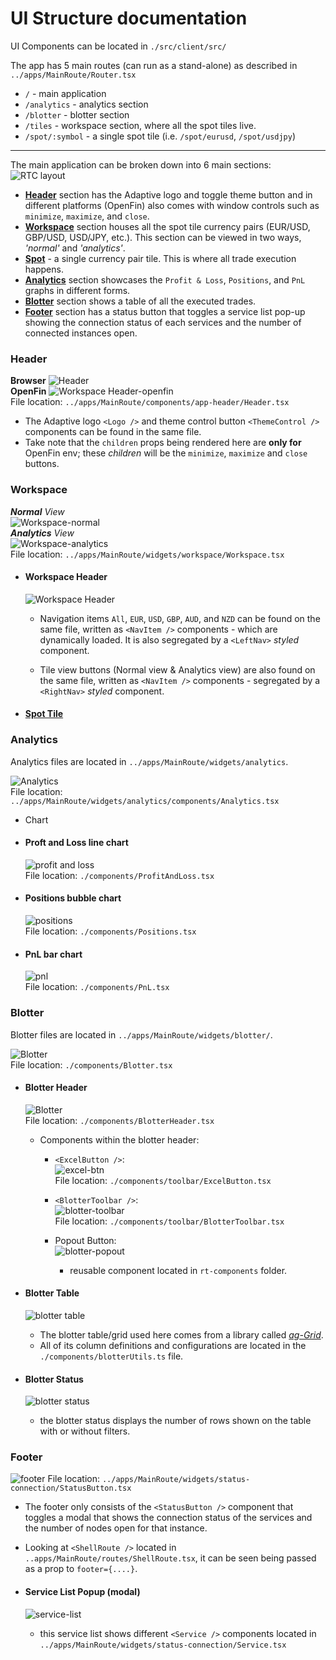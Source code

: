 # UI Structure documentation

UI Components can be located in `./src/client/src/`

The app has 5 main routes (can run as a stand-alone) as described in `../apps/MainRoute/Router.tsx` <br />

- `/` - main application
- `/analytics` - analytics section
- `/blotter` - blotter section
- `/tiles` - workspace section, where all the spot tiles live.
- `/spot/:symbol` - a single spot tile (i.e. `/spot/eurusd`, `/spot/usdjpy`)

<hr>

The main application can be broken down into 6 main sections: <br />
![RTC layout](./images/rtc-layout.png) <br />

- [**Header**](#header) section has the Adaptive logo and toggle theme button and in different platforms (OpenFin) also comes with window controls such as `minimize`, `maximize`, and `close`.
- [**Workspace**](#workspace) section houses all the spot tile currency pairs (EUR/USD, GBP/USD, USD/JPY, etc.). This section can be viewed in two ways, _'normal'_ and _'analytics'_.
- [**Spot**](./SpotTile-docs.md) - a single currency pair tile. This is where all trade execution happens.
- [**Analytics**](#analytics) section showcases the `Profit & Loss`, `Positions`, and `PnL` graphs in different forms.
- [**Blotter**](#blotter) section shows a table of all the executed trades.
- [**Footer**](#footer) section has a status button that toggles a service list pop-up showing the connection status of each services and the number of connected instances open.

### Header

**Browser**
![Header](./images/browser/header.png) <br/>
**OpenFin**
![Workspace Header-openfin](./images/openfin/header-openfin.png) <br/>
File location: `../apps/MainRoute/components/app-header/Header.tsx`

- The Adaptive logo `<Logo />` and theme control button `<ThemeControl />` components can be found in the same file.
- Take note that the `children` props being rendered here are **only for** OpenFin env; these _children_ will be the `minimize`, `maximize` and `close` buttons.

### Workspace

_**Normal** View_ <br/>
![Workspace-normal](./images/browser/workspace.png) <br/>
_**Analytics** View_ <br/>
![Workspace-analytics](./images/browser/workspace-analytics.png) <br/>
File location: `../apps/MainRoute/widgets/workspace/Workspace.tsx`

- #### Workspace Header

  ![Workspace Header](./images/browser/workspace-header.png) <br/>

  - Navigation items `All`, `EUR`, `USD`, `GBP`, `AUD`, and `NZD` can be found on the same file, written as `<NavItem />` components - which are dynamically loaded. It is also segregated by a `<LeftNav>` _styled_ component.

  - Tile view buttons (Normal view & Analytics view) are also found on the same file, written as `<NavItem />` components - segregated by a `<RightNav>` _styled_ component.

- #### [Spot Tile](./SpotTile-docs.md)

### Analytics

Analytics files are located in `../apps/MainRoute/widgets/analytics`.

![Analytics](./images/browser/analytics/analytics.png) <br/>
File location: `../apps/MainRoute/widgets/analytics/components/Analytics.tsx`

- Chart

- #### Proft and Loss line chart

  ![profit and loss](./images/browser/analytics/analytics-profit-and-loss.png) <br/>
  File location: `./components/ProfitAndLoss.tsx`

- #### Positions bubble chart

  ![positions](./images/browser/analytics/analytics-positions.png) <br/>
  File location: `./components/Positions.tsx`

- #### PnL bar chart
  ![pnl](./images/browser/analytics/analytics-pnl.png) <br/>
  File location: `./components/PnL.tsx`

### Blotter

Blotter files are located in `../apps/MainRoute/widgets/blotter/`.

![Blotter](./images/browser/blotter/blotter.png) <br/>
File location: `./components/Blotter.tsx`

- #### Blotter Header

  ![Blotter](./images/browser/blotter/blotter-header.png) <br />
  File location: `./components/BlotterHeader.tsx`

  - Components within the blotter header:

    - `<ExcelButton />`: <br/>
      ![excel-btn](./images/browser/blotter/blotter-excel-btn.png) <br/>
      File location: `./components/toolbar/ExcelButton.tsx`

    - `<BlotterToolbar />`: <br/>
      ![blotter-toolbar](./images/browser/blotter/quick-filter.png) <br/>
      File location: `./components/toolbar/BlotterToolbar.tsx`

    - Popout Button: <br/>
      ![blotter-popout](./images/browser/blotter/blotter-popout.png)
      - reusable component located in `rt-components` folder.

- #### Blotter Table

  ![blotter table](./images/browser/blotter/blotter-table.png)

  - The blotter table/grid used here comes from a library called [_ag-Grid_](https://www.ag-grid.com/).
  - All of its column definitions and configurations are located in the `./components/blotterUtils.ts` file.

- #### Blotter Status

  ![blotter status](./images/browser/blotter/blotter-status.png)

  - the blotter status displays the number of rows shown on the table with or without filters.

### Footer

![footer](./images/browser/footer.png)
File location: `../apps/MainRoute/widgets/status-connection/StatusButton.tsx`

- The footer only consists of the `<StatusButton />` component that toggles a modal that shows the connection status of the services and the number of nodes open for that instance.
- Looking at `<ShellRoute />` located in `..apps/MainRoute/routes/ShellRoute.tsx`, it can be seen being passed as a prop to `footer={....}`.

- #### Service List Popup (modal)

  ![service-list](./images/browser/service-list-popup.png)

  - this service list shows different `<Service />` components located in `../apps/MainRoute/widgets/status-connection/Service.tsx`
